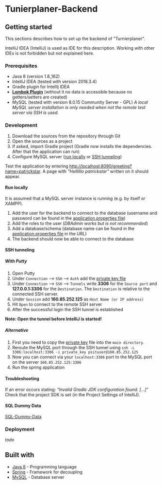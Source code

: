 # Tunierplaner-Backend

## Getting started

This sections describes how to set up the backend of "Turnierplaner".

IntelliJ IDEA (IntelliJ) is used as IDE for this description. Working with other IDEs is not forbidden but not explained here.

### Prerequisites

- Java 8 (version 1.8_162)
- IntelliJ IDEA (tested with version 2018.3.4)
- Gradle plugin for IntellIj IDEA
- **[Lombok Plugin](https://plugins.jetbrains.com/plugin/6317-lombok-plugin)** (without it no data is accessible because no getters/setters are created)
- MySQL (tested with version 8.0.15 Community Server - GPL) *A local MySQL server installation is only needed when not the remote test server via SSH is used.*

### Development

1. Download the sources from the repository through Git
2. Open the sources as a project
3. If asked, import Gradle project (Gradle now installs the dependencies. After that the application can run)
4. Configure MySQL server ([run locally](#run-locally) or [SSH tunneling](#ssh-tunneling))

Test the application by entering [http://localhost:8090/greeting?name=patrickstar](http://localhost:8090/greeting?name=patrickstar). A page with *"Hellllllo patrickstar"* written on it should appear.

#### Run locally

It is assumed that a MySQL server instance is running (e.g. by itself or XAMPP).

1. Add the user for the backend to connect to the database (username and password can be found in the [application.properties file](src/main/resources/application.properties))
2. Add the roles to the user (*DBAdmin works but is not recommended*)
3. Add a database/schema (database name can be found in the [application.properties file](src/main/resources/application.properties) in the URL)
4. The backend should now be able to connect to the database

#### SSH tunneling

##### With Putty

1. Open Putty
2. Under `Connection` --> `SSH` --> `Auth` add the [private key file](https://zhaw-my.sharepoint.com/personal/widtmbri_students_zhaw_ch/Documents/PSIT4/priv_key.ppk)
3. Under `Connection` --> `SSH` --> `Tunnels` write **3306** for the `Source port` and **127.0.0.1:3306** for the `Destination`. The `Destination` is relative to the connected SSH server.
4. Under `Session` add **160.85.252.125** as `Host Name (or IP address)`
5. Hit `Open` to connect to the remote SSH server
6. After the successful login the SSH tunnel is established

**Note: Open the tunnel before IntelliJ is started!**

##### Alternative

1. First you need to copy the [private key](https://zhaw-my.sharepoint.com/personal/widtmbri_students_zhaw_ch/Documents/PSIT4/priv_key.ppk) file into the `main directory`.
2. Reroute the MySQL port through the SSH tunnel using `ssh -L 3306:localhost:3306 -i private_key psituser@160.85.252.125`
3. Now you can connect via your `localhost:3306` port to the MySQL port on the server `160.85.252.125:3306`
4. Run the spring application

#### Troubleshooting

If an error occurs stating: *"Invalid Gradle JDK configuration found. [...]"*
Check that the project SDK is set (in the Project Settings of IntelliJ).

#### SQL Dummy Data
[SQL-Dummy-Data](https://zhaw-my.sharepoint.com/personal/widtmbri_students_zhaw_ch/Documents/Forms/All.aspx?RootFolder=%2Fpersonal%2Fwidtmbri_students_zhaw_ch%2FDocuments%2FPSIT4%2FSQL%20Dummy%20Data&FolderCTID=0x01200083344153F8C09345BB8CB1C4027AFF1B&View=%7BFCD812B3-6E7E-43ED-B992-B369974EE001%7D)

### Deployment

*todo*

## Built with

- [Java 8](https://www.oracle.com/technetwork/java/javase/downloads/jdk8-downloads-2133151.html) - Programming language
- [Spring](https://spring.io/) - Framework for decoupling
- [MySQL](https://www.mysql.com/) - Database server
  
